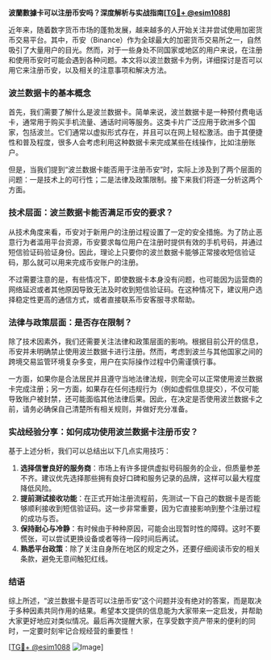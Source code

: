 **波蘭數據卡可以注册币安吗？深度解析与实战指南[[TG💪+ @esim1088](https://t.me/s/esim1088)]**

近年来，随着数字货币市场的蓬勃发展，越来越多的人开始关注并尝试使用加密货币交易平台。其中，币安（Binance）作为全球最大的加密货币交易所之一，自然吸引了大量用户的目光。然而，对于一些身处不同国家或地区的用户来说，在注册和使用币安时可能会遇到各种问题。本文将以波兰数据卡为例，详细探讨是否可以用它来注册币安，以及相关的注意事项和解决方法。

### 波兰数据卡的基本概念

首先，我们需要了解什么是波兰数据卡。简单来说，波兰数据卡是一种预付费电话卡，通常用于购买手机流量、通话时间等服务。这类卡片广泛应用于欧洲多个国家，包括波兰。它们通常以虚拟形式存在，并且可以在网上轻松激活。由于其便捷性和普及程度，很多人会考虑利用这种数据卡来完成某些在线操作，比如注册账户。

但是，当我们提到“波兰数据卡能否用于注册币安”时，实际上涉及到了两个层面的问题：一是技术上的可行性；二是法律及政策限制。接下来我们将逐一分析这两个方面。

### 技术层面：波兰数据卡能否满足币安的要求？

从技术角度来看，币安对于新用户的注册过程设置了一定的安全措施。为了防止恶意行为者滥用平台资源，币安要求每位用户在注册时提供有效的手机号码，并通过短信验证码验证身份。因此，理论上只要你的波兰数据卡能够正常接收短信验证码，那么就可以用来完成币安账户的注册。

不过需要注意的是，有些情况下，即使数据卡本身没有问题，也可能因为运营商的网络延迟或者其他原因导致无法及时收到短信验证码。在这种情况下，建议用户选择稳定性更高的通信方式，或者直接联系币安客服寻求帮助。

### 法律与政策层面：是否存在限制？

除了技术因素外，我们还需要关注法律和政策层面的影响。根据目前公开的信息，币安并未明确禁止使用波兰数据卡进行注册。然而，考虑到波兰与其他国家之间的跨境交易监管环境复杂多变，用户在实际操作过程中仍需谨慎行事。

一方面，如果你是合法居民并且遵守当地法律法规，则完全可以正常使用波兰数据卡完成注册；另一方面，如果存在任何违规行为（例如虚假信息提交），不仅可能导致账户被封禁，还可能面临其他法律后果。因此，在决定是否使用波兰数据卡之前，请务必确保自己清楚所有相关规则，并做好充分准备。

### 实战经验分享：如何成功使用波兰数据卡注册币安？

基于上述分析，我们可以总结出以下几点实用技巧：

1. **选择信誉良好的服务商**：市场上有许多提供虚拟号码服务的企业，但质量参差不齐。建议优先选择那些拥有良好口碑和服务记录的品牌，这样可以最大程度降低风险。
2. **提前测试接收功能**：在正式开始注册流程前，先测试一下自己的数据卡是否能够顺利接收到短信验证码。这一步非常重要，因为它直接影响到整个注册过程的成功与否。
3. **保持耐心与冷静**：有时候由于种种原因，可能会出现暂时性的障碍。这时不要慌张，可以尝试更换设备或者等待一段时间后再试。
4. **熟悉平台政策**：除了关注自身所在地区的规定之外，还要仔细阅读币安的相关条款，避免无意间触犯红线。

### 结语

综上所述，“波兰数据卡是否可以注册币安”这个问题并没有绝对的答案，而是取决于多种因素共同作用的结果。希望本文提供的信息能为大家带来一定启发，并帮助大家更好地应对类似情况。最后再次提醒大家，在享受数字资产带来的便利的同时，一定要时刻牢记合规经营的重要性！

[[TG💪+ @esim1088](https://t.me/s/esim1088) ![Image](https://i.postimg.cc/4NQfJmqS/Snipaste-2025-05-13-00-14-12.png)]